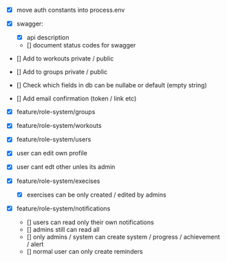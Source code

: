 - [x] move auth constants into process.env

- [x] swagger:

  - [x] api description
  - [] document status codes for swagger

- [] Add to workouts private / public
- [] Add to groups private / public

- [] Check which fields in db can be nullabe or default (empty string)
- [] Add email confirmation (token / link etc)

- [x] feature/role-system/groups
- [x] feature/role-system/workouts
- [x] feature/role-system/users

- [x] user can edit own profile
- [x] user cant edt other unles its admin

- [x] feature/role-system/execises

  - [x] exercises can be only created / edited by admins

- [x] feature/role-system/notifications
  - [] users can read only their own notifications
  - [] admins still can read all
  - [] only admins / system can create system / progress / achievement / alert
  - [] normal user can only create reminders

